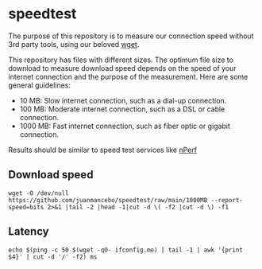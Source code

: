 # speedtest
The purpose of this repository is to measure our connection speed without 3rd party tools, using our beloved [wget](https://www.gnu.org/software/wget/).

This repository has files with different sizes.
The optimum file size to download to measure download speed depends on the speed of your internet connection and the purpose of the measurement. Here are some general guidelines:
- 10 MB: Slow internet connection, such as a dial-up connection.
- 100 MB: Moderate internet connection, such as a DSL or cable connection.
- 1000 MB: Fast internet connection, such as fiber optic or gigabit connection.

Results should be similar to speed test services like [nPerf](https://www.nperf.com)
## Download speed
`wget -O /dev/null https://github.com/juanmancebo/speedtest/raw/main/1000MB --report-speed=bits 2>&1 |tail -2 |head -1|cut -d \( -f2 |cut -d \) -f1`
## Latency
`echo $(ping -c 50 $(wget -qO- ifconfig.me) | tail -1 | awk '{print $4}' | cut -d '/' -f2) ms`
